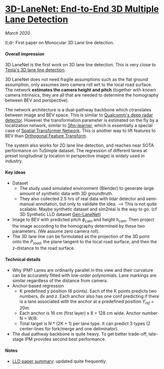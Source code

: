 # [3D-LaneNet: End-to-End 3D Multiple Lane Detection](http://openaccess.thecvf.com/content_ICCV_2019/papers/Garnett_3D-LaneNet_End-to-End_3D_Multiple_Lane_Detection_ICCV_2019_paper.pdf)

_March 2020_

tl;dr: First paper on Monocular 3D Lane line detection. 

#### Overall impression
3D LaneNet is the first work on 3D lane line detection. This is very close to [Tesla's 3D lane line detection](https://twitter.com/theteslashow/status/1223049982191685633?lang=en). 

3D LaneNet does not need fragile assumptions such as the flat ground assumption, only assumes zero camera roll wrt to the local road surface. The network **estimates the camera height and pitch** (together with known camera intrinsics, they are all that are needed to determine the homography between BEV and perspective).

The network architecture is a dual-pathway backbone which ctranslates between image and BEV space. This is similar to [Qualcomm's deep radar detector](radar_fft_qcom.md). However the transformation parameter is estimated on the fly by a localization network, similar to [Sfm-learner](sfm_learner.md), which is essentially a special case of [Spatial Transformer Network](stn.md). This is another way to lift features to BEV than [Orthogonal Feature Transform](oft.md).

The system also works for 2D lane line detection, and reaches near SOTA performance on TuSimple dataset. The regression of different lanes at preset longitudinal (y location in perspective image) is widely used in industry.

#### Key ideas
- Dataset 
	- The study used simulated environment (Blender) to generate large amount of synthetic data with 3D groundtruth. 
	- They also collected 2.5 hrs of real data with lidar detector and semi-manual annotation, but only to validate the idea. --> This is not quite scalable. Maybe synthetic dataset and sim2real is the way to go. (cf 3D Synthetic LLD dataset [Gen-LaneNet](gen_lanenet.md))
- Image to BEV with predicted pitch $\phi_{cam}$ and height $h_{cam}$. Then project the image according to the homography determined by these two parameters. (We assume zero camera roll).
- The 3D lane line can be formulated as the projection of the 3D point onto the $P_{road}$, the plane tangent to the local road surface, and then the z-distance to the road surface. 




#### Technical details
- Why IPM? Lanes are ordinarily parallel in this view and their curvature can be accurately fitted with low-order polynomials. Lane markings are similar regardless of the distance from camera.
- Anchor-based regression
	- K predefined y position (6 points). Each of the K points predicts two numbers, dx and z. Each anchor also has one conf predicting if there is a lane associated with the anchor at a predefined position $Y_{ref}$ = 20m. 
	- Each anchor is 16 cm (first layer) x 8 = 128 cm wide. Anchor number N = W/8. 
	- Total target is N * (2K + 1) per lane type. It can predict 3 types (2 center-lines for fork/merge and one deliminator).
- The dual pathway backbone is quite heavy. To get better trade-off, late-stage IPM provides second best performance.

#### Notes
- [LLD paper summary](https://github.com/amusi/awesome-lane-detection): updated quite frequently.

